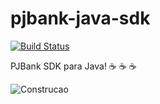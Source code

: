 # pjbank-java-sdk
[![Build Status](https://travis-ci.org/pjbank/pjbank-java-sdk.svg?branch=master)](https://travis-ci.org/pjbank/pjbank-java-sdk)

PJBank SDK para Java! :coffee: :coffee: :coffee:

![Construcao](https://openclipart.org/image/2400px/svg_to_png/231626/underconstruction.png)
